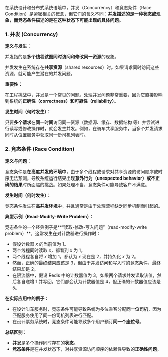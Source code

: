 在系统设计和分布式系统语境中，并发（Concurrency）和竞态条件（Race Condition）是紧密相关的概念，但它们的含义不同：**并发描述的是一种状态或现象，而竞态条件描述的是在这种状态下可能出现的具体问题。**

### 1. 并发 (Concurrency)

**定义与发生：**

并发指的是**多个线程试图同时访问和修改同一资源**的现象。

并发发生在系统存在**共享资源**（shared resources）时。如果请求同时访问这些资源，就可能产生潜在的并发问题。

**重要性：**

在工程挑战中，并发是一个常见的问题。处理并发问题非常重要，因为它直接影响到系统的**正确性（correctness）和可靠性（reliability）**。

**发生时间（何时发生）：**

只要**多个请求**在**同一时间**访问同一资源（数据源、缓存、数据结构 等）并尝试进行读写或修改操作时，就会发生并发。例如，在骑车共享服务中，当多个并发请求同时从位置服务中获取同一份司机列表时。

### 2. 竞态条件 (Race Condition)

**定义与问题：**

竞态条件是**在高度并发的环境中**，由于多个线程或请求对共享资源的访问顺序或时序无法预测，导致系统运行结果出现**意外行为（unexpected behavior）**或**不正确的结果**时所面临的挑战。如果处理不当，竞态条件可能导致客户不满意。

**发生时间（何时发生）：**

竞态条件发生在**高并发环境**中，并且通常是由于处理流程缺乏同步机制而引起的。

**典型示例（Read-Modify-Write Problem）：**

竞态条件的一个经典例子是**“读取-修改-写入问题”（read-modify-write problem）**，这常发生在对计数器进行操作时：

*   假设计数器 $x$ 的当前值为 1。
*   两个线程同时读取 $x$，都看到 $x$ 为 1。
*   两个线程各自将 $x$ 增加 1，都认为 $x$ 现在是 2，并持久化 $x$ 为 2。
*   然而，正确的最终结果应该是 3，但由于并发访问和写入时的竞态条件，最终结果却是 2。
*   在限流器中，假设 Redis 中的计数器值为 3，如果两个请求并发读取该值，然后各自递增 1 并写回，它们都会认为计数器值是 4，但正确的计数器值应该是 5。

**在实际应用中的例子：**

*   在设计叫车服务时，竞态条件可能导致系统为多位乘客分配**同一位司机**，因为匹配服务使用了同一份司机列表进行匹配。
*   在设计票务系统时，竞态条件可能导致多个用户预订**同一个座位号**。

**总结区别：**

*   **并发**是多个操作同时存在的**状态**。
*   **竞态条件**是在并发状态下，对共享资源访问顺序的依赖性导致的**正确性问题**。